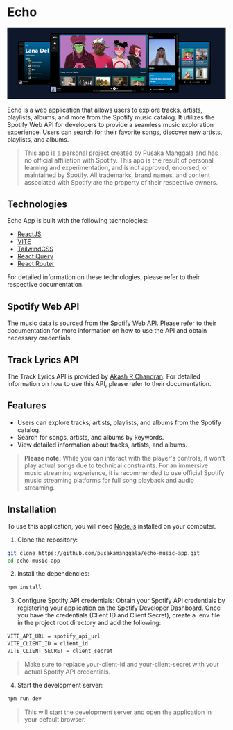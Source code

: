 # Echo

![Page Screenshot](public/Screenshot.png)

Echo is a web application that allows users to explore tracks, artists, playlists, albums, and more from the Spotify music catalog. It utilizes the Spotify Web API for developers to provide a seamless music exploration experience. Users can search for their favorite songs, discover new artists, playlists, and albums.

>This app is a personal project created by Pusaka Manggala and has no official affiliation with Spotify. This app is the result of personal learning and experimentation, and is not approved, endorsed, or maintained by Spotify. All trademarks, brand names, and content associated with Spotify are the property of their respective owners.

## Technologies

Echo App is built with the following technologies:

- [ReactJS](https://reactjs.org/)
- [VITE](https://vitejs.dev/)
- [TailwindCSS](https://tailwindcss.com/)
- [React Query](https://react-query.tanstack.com/)
- [React Router](https://reactrouter.com/)

For detailed information on these technologies, please refer to their respective documentation.

## Spotify Web API

The music data is sourced from the [Spotify Web API](https://developer.spotify.com/documentation/web-api). Please refer to their documentation for more information on how to use the API and obtain necessary credentials.

## Track Lyrics API
The Track Lyrics API is provided by [Akash R Chandran](https://github.com/akashrchandran/spotify-lyrics-api). For detailed information on how to use this API, please refer to their documentation.

## Features

- Users can explore tracks, artists, playlists, and albums from the Spotify catalog.
- Search for songs, artists, and albums by keywords.
- View detailed information about tracks, artists, and albums.

>**Please note:** While you can interact with the player's controls, it won't play actual songs due to technical constraints. For an immersive music streaming experience, it is recommended to use official Spotify music streaming platforms for full song playback and audio streaming.

## Installation

To use this application, you will need [Node.js](https://nodejs.org/) installed on your computer.

1. Clone the repository:
```bash
git clone https://github.com/pusakamanggala/echo-music-app.git
cd echo-music-app
```

2. Install the dependencies:
```bash
npm install
```

3. Configure Spotify API credentials: Obtain your Spotify API credentials by registering your application on the Spotify Developer Dashboard. Once you have the credentials (Client ID and Client Secret), create a .env file in the project root directory and add the following:
 ```bash  
VITE_API_URL = spotify_api_url
VITE_CLIENT_ID = client_id
VITE_CLIENT_SECRET = client_secret
```
>Make sure to replace your-client-id and your-client-secret with your actual Spotify API credentials.

4. Start the development server:
```bash
npm run dev
```
>This will start the development server and open the application in your default browser.

